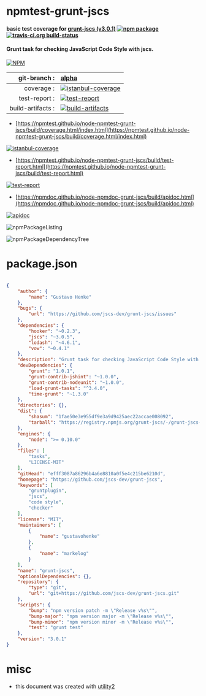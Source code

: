 # npmtest-grunt-jscs

#### basic test coverage for  [grunt-jscs (v3.0.1)](https://github.com/jscs-dev/grunt-jscs)  [![npm package](https://img.shields.io/npm/v/npmtest-grunt-jscs.svg?style=flat-square)](https://www.npmjs.org/package/npmtest-grunt-jscs) [![travis-ci.org build-status](https://api.travis-ci.org/npmtest/node-npmtest-grunt-jscs.svg)](https://travis-ci.org/npmtest/node-npmtest-grunt-jscs)

#### Grunt task for checking JavaScript Code Style with jscs.

[![NPM](https://nodei.co/npm/grunt-jscs.png?downloads=true&downloadRank=true&stars=true)](https://www.npmjs.com/package/grunt-jscs)

| git-branch : | [alpha](https://github.com/npmtest/node-npmtest-grunt-jscs/tree/alpha)|
|--:|:--|
| coverage : | [![istanbul-coverage](https://npmtest.github.io/node-npmtest-grunt-jscs/build/coverage.badge.svg)](https://npmtest.github.io/node-npmtest-grunt-jscs/build/coverage.html/index.html)|
| test-report : | [![test-report](https://npmtest.github.io/node-npmtest-grunt-jscs/build/test-report.badge.svg)](https://npmtest.github.io/node-npmtest-grunt-jscs/build/test-report.html)|
| build-artifacts : | [![build-artifacts](https://npmtest.github.io/node-npmtest-grunt-jscs/glyphicons_144_folder_open.png)](https://github.com/npmtest/node-npmtest-grunt-jscs/tree/gh-pages/build)|

- [https://npmtest.github.io/node-npmtest-grunt-jscs/build/coverage.html/index.html](https://npmtest.github.io/node-npmtest-grunt-jscs/build/coverage.html/index.html)

[![istanbul-coverage](https://npmtest.github.io/node-npmtest-grunt-jscs/build/screenCapture.buildCi.browser.%252Ftmp%252Fbuild%252Fcoverage.lib.html.png)](https://npmtest.github.io/node-npmtest-grunt-jscs/build/coverage.html/index.html)

- [https://npmtest.github.io/node-npmtest-grunt-jscs/build/test-report.html](https://npmtest.github.io/node-npmtest-grunt-jscs/build/test-report.html)

[![test-report](https://npmtest.github.io/node-npmtest-grunt-jscs/build/screenCapture.buildCi.browser.%252Ftmp%252Fbuild%252Ftest-report.html.png)](https://npmtest.github.io/node-npmtest-grunt-jscs/build/test-report.html)

- [https://npmdoc.github.io/node-npmdoc-grunt-jscs/build/apidoc.html](https://npmdoc.github.io/node-npmdoc-grunt-jscs/build/apidoc.html)

[![apidoc](https://npmdoc.github.io/node-npmdoc-grunt-jscs/build/screenCapture.buildCi.browser.%252Ftmp%252Fbuild%252Fapidoc.html.png)](https://npmdoc.github.io/node-npmdoc-grunt-jscs/build/apidoc.html)

![npmPackageListing](https://npmtest.github.io/node-npmtest-grunt-jscs/build/screenCapture.npmPackageListing.svg)

![npmPackageDependencyTree](https://npmtest.github.io/node-npmtest-grunt-jscs/build/screenCapture.npmPackageDependencyTree.svg)



# package.json

```json

{
    "author": {
        "name": "Gustavo Henke"
    },
    "bugs": {
        "url": "https://github.com/jscs-dev/grunt-jscs/issues"
    },
    "dependencies": {
        "hooker": "~0.2.3",
        "jscs": "~3.0.5",
        "lodash": "~4.6.1",
        "vow": "~0.4.1"
    },
    "description": "Grunt task for checking JavaScript Code Style with jscs.",
    "devDependencies": {
        "grunt": "1.0.1",
        "grunt-contrib-jshint": "~1.0.0",
        "grunt-contrib-nodeunit": "~1.0.0",
        "load-grunt-tasks": "^3.4.0",
        "time-grunt": "~1.3.0"
    },
    "directories": {},
    "dist": {
        "shasum": "1fae50e3e955df9e3a9d9425aec22accae008092",
        "tarball": "https://registry.npmjs.org/grunt-jscs/-/grunt-jscs-3.0.1.tgz"
    },
    "engines": {
        "node": ">= 0.10.0"
    },
    "files": [
        "tasks",
        "LICENSE-MIT"
    ],
    "gitHead": "efff3087a86296b4a6e8810a0f5e4c215be6210d",
    "homepage": "https://github.com/jscs-dev/grunt-jscs",
    "keywords": [
        "gruntplugin",
        "jscs",
        "code style",
        "checker"
    ],
    "license": "MIT",
    "maintainers": [
        {
            "name": "gustavohenke"
        },
        {
            "name": "markelog"
        }
    ],
    "name": "grunt-jscs",
    "optionalDependencies": {},
    "repository": {
        "type": "git",
        "url": "git+https://github.com/jscs-dev/grunt-jscs.git"
    },
    "scripts": {
        "bump": "npm version patch -m \"Release v%s\"",
        "bump-major": "npm version major -m \"Release v%s\"",
        "bump-minor": "npm version minor -m \"Release v%s\"",
        "test": "grunt test"
    },
    "version": "3.0.1"
}
```



# misc
- this document was created with [utility2](https://github.com/kaizhu256/node-utility2)
